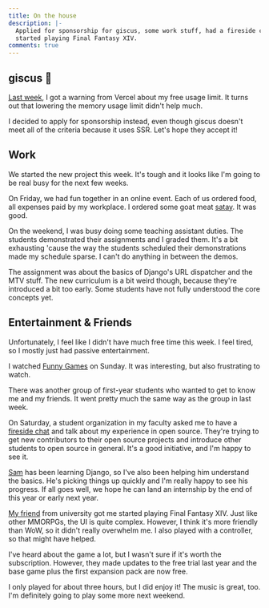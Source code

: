 ```yaml
---
title: On the house
description: |-
  Applied for sponsorship for giscus, some work stuff, had a fireside chat, and
  started playing Final Fantasy XIV.
comments: true
---
```


## giscus 💎

[Last week][21w38], I got a warning from Vercel about my free usage limit. It
turns out that lowering the memory usage limit didn't help much.

I decided to apply for sponsorship instead, even though giscus doesn't meet all
of the criteria because it uses SSR. Let's hope they accept it!

## Work

We started the new project this week. It's tough and it looks like I'm going to
be real busy for the next few weeks.

On Friday, we had fun together in an online event. Each of us ordered food, all
expenses paid by my workplace. I ordered some goat meat [satay][satay]. It was
good.

On the weekend, I was busy doing some teaching assistant duties. The students
demonstrated their assignments and I graded them. It's a bit exhausting 'cause
the way the students scheduled their demonstrations made my schedule sparse.
I can't do anything in between the demos.

The assignment was about the basics of Django's URL dispatcher and the MTV
stuff. The new curriculum is a bit weird though, because they're introduced a
bit too early. Some students have not fully understood the core concepts yet.

## Entertainment & Friends

Unfortunately, I feel like I didn't have much free time this week. I feel
tired, so I mostly just had passive entertainment.

I watched [Funny Games][funny-games] on Sunday. It was interesting, but also
frustrating to watch.

There was another group of first-year students who wanted to get to know me and
my friends. It went pretty much the same way as the group in last week.

On Saturday, a student organization in my faculty asked me to have a
[fireside chat][ristek-fireside] and talk about my experience in open source.
They're trying to get new contributors to their open source projects and
introduce other students to open source in general. It's a good initiative, and
I'm happy to see it.

[Sam][sam] has been learning Django, so I've also been helping him understand the
basics. He's picking things up quickly and I'm really happy to see his
progress. If all goes well, we hope he can land an internship by the end of
this year or early next year.

[My friend][tan] from university got me started playing Final Fantasy XIV. Just
like other MMORPGs, the UI is quite complex. However, I think it's more
friendly than WoW, so it didn't really overwhelm me. I also played with a
controller, so that might have helped.

I've heard about the game a lot, but I wasn't sure if it's worth the
subscription. However, they made updates to the free trial last year and the
base game plus the first expansion pack are now free.

I only played for about three hours, but I did enjoy it! The music is great,
too. I'm definitely going to play some more next weekend.

[21w38]: /logs/21w38
[satay]: https://en.wikipedia.org/wiki/Satay
[funny-games]: https://en.wikipedia.org/wiki/Funny_Games_(1997_film)
[ristek-fireside]: https://twitter.com/RistekCSUI/status/1441737757794004999
[sam]: /logs/21w38#friends
[tan]: /logs/21w11#video-games
